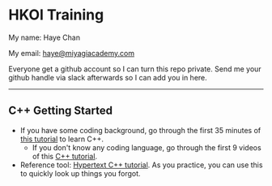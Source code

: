 # HKOI Training

My name: Haye Chan

My email: haye@miyagiacademy.com

Everyone get a github account so I can turn this repo private.
Send me your github handle via slack afterwards so I can add you in here.

---

## C++ Getting Started
- If you have some coding background, go through the first 35 minutes of [this tutorial](https://youtu.be/Rub-JsjMhWY) to learn C++.
  - If you don't know any coding language, go through the first 9 videos of this [C++ tutorial](https://youtu.be/NGSBPcDuB5k).
- Reference tool: [Hypertext C++ tutorial](https://www.programiz.com/c-programming#tutorial). As you practice, you can use this to quickly look up things you forgot.
